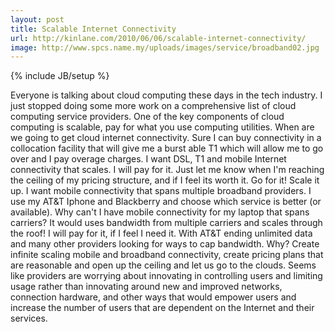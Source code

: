 ```yaml
---
layout: post
title: Scalable Internet Connectivity
url: http://kinlane.com/2010/06/06/scalable-internet-connectivity/
image: http://www.spcs.name.my/uploads/images/service/broadband02.jpg
---
```

{% include JB/setup %}
<p>
     Everyone is talking about cloud computing these days in the tech industry. I just stopped doing some more work on a comprehensive list of cloud computing service providers. One of the key components of cloud computing is scalable, pay for what you use computing utilities. When are we going to get cloud internet connectivity. Sure I can buy connectivity in a collocation facility that will give me a burst able T1 which will allow me to go over and I pay overage charges. I want DSL, T1 and mobile Internet connectivity that scales. I will pay for it. Just let me know when I'm reaching the ceiling of my pricing structure, and if I feel its worth it. Go for it! Scale it up. I want mobile connectivity that spans multiple broadband providers. I use my AT&amp;T Iphone and Blackberry and choose which service is better (or available). Why can't I have mobile connectivity for my laptop that spans carriers? It would uses bandwidth from multiple carriers and scales through the roof! I will pay for it, if I feel I need it. With AT&amp;T ending unlimited data and many other providers looking for ways to cap bandwidth. Why? Create infinite scaling mobile and broadband connectivity, create pricing plans that are reasonable and open up the ceiling and let us go to the clouds. Seems like providers are worrying about innovating in controlling users and limiting usage rather than innovating around new and improved networks, connection hardware, and other ways that would empower users and increase the number of users that are dependent on the Internet and their services.
</p>
